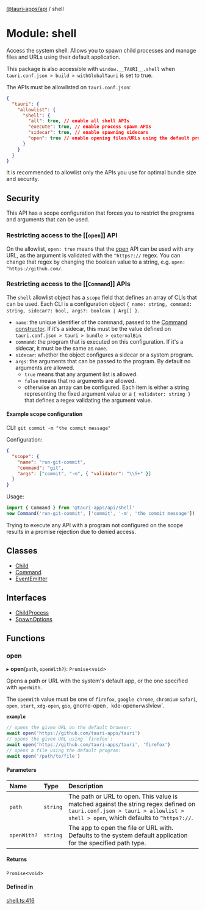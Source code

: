 [@tauri-apps/api](../README.md) / shell

# Module: shell

Access the system shell.
Allows you to spawn child processes and manage files and URLs using their default application.

This package is also accessible with `window.__TAURI__.shell` when `tauri.conf.json > build > withGlobalTauri` is set to true.

The APIs must be allowlisted on `tauri.conf.json`:
```json
{
  "tauri": {
    "allowlist": {
      "shell": {
        "all": true, // enable all shell APIs
        "execute": true, // enable process spawn APIs
        "sidecar": true, // enable spawning sidecars
        "open": true // enable opening files/URLs using the default program
      }
    }
  }
}
```
It is recommended to allowlist only the APIs you use for optimal bundle size and security.

## Security

This API has a scope configuration that forces you to restrict the programs and arguments that can be used.

### Restricting access to the [[`open`]] API

On the allowlist, `open: true` means that the [open](shell.md#open) API can be used with any URL,
as the argument is validated with the `^https?://` regex.
You can change that regex by changing the boolean value to a string, e.g. `open: ^https://github.com/`.

### Restricting access to the [[`Command`]] APIs

The `shell` allowlist object has a `scope` field that defines an array of CLIs that can be used.
Each CLI is a configuration object `{ name: string, command: string, sidecar?: bool, args?: boolean | Arg[] }`.

- `name`: the unique identifier of the command, passed to the [Command constructor](../classes/shell.Command.md#constructor).
If it's a sidecar, this must be the value defined on `tauri.conf.json > tauri > bundle > externalBin`.
- `command`: the program that is executed on this configuration. If it's a sidecar, it must be the same as `name`.
- `sidecar`: whether the object configures a sidecar or a system program.
- `args`: the arguments that can be passed to the program. By default no arguments are allowed.
  - `true` means that any argument list is allowed.
  - `false` means that no arguments are allowed.
  - otherwise an array can be configured. Each item is either a string representing the fixed argument value
    or a `{ validator: string }` that defines a regex validating the argument value.

#### Example scope configuration

CLI: `git commit -m "the commit message"`

Configuration:
```json
{
  "scope": {
    "name": "run-git-commit",
    "command": "git",
    "args": ["commit", "-m", { "validator": "\\S+" }]
  }
}
```
Usage:
```typescript
import { Command } from '@tauri-apps/api/shell'
new Command('run-git-commit', ['commit', '-m', 'the commit message'])
```

Trying to execute any API with a program not configured on the scope results in a promise rejection due to denied access.

## Classes

- [Child](../classes/shell.Child.md)
- [Command](../classes/shell.Command.md)
- [EventEmitter](../classes/shell.EventEmitter.md)

## Interfaces

- [ChildProcess](../interfaces/shell.ChildProcess.md)
- [SpawnOptions](../interfaces/shell.SpawnOptions.md)

## Functions

### open

▸ **open**(`path`, `openWith?`): `Promise`<`void`\>

Opens a path or URL with the system's default app,
or the one specified with `openWith`.

The `openWith` value must be one of `firefox`, `google chrome`, `chromium` `safari`,
`open`, `start`, `xdg-open`, `gio`, gnome-open`, `kde-open` or `wslview`.

**`example`**
```typescript
// opens the given URL on the default browser:
await open('https://github.com/tauri-apps/tauri')
// opens the given URL using `firefox`:
await open('https://github.com/tauri-apps/tauri', 'firefox')
// opens a file using the default program:
await open('/path/to/file')
```

#### Parameters

| Name | Type | Description |
| :------ | :------ | :------ |
| `path` | `string` | The path or URL to open. This value is matched against the string regex defined on `tauri.conf.json > tauri > allowlist > shell > open`, which defaults to `^https?://`. |
| `openWith?` | `string` | The app to open the file or URL with. Defaults to the system default application for the specified path type. |

#### Returns

`Promise`<`void`\>

#### Defined in

[shell.ts:416](https://github.com/tauri-apps/tauri/blob/bf05c3a/tooling/api/src/shell.ts#L416)
